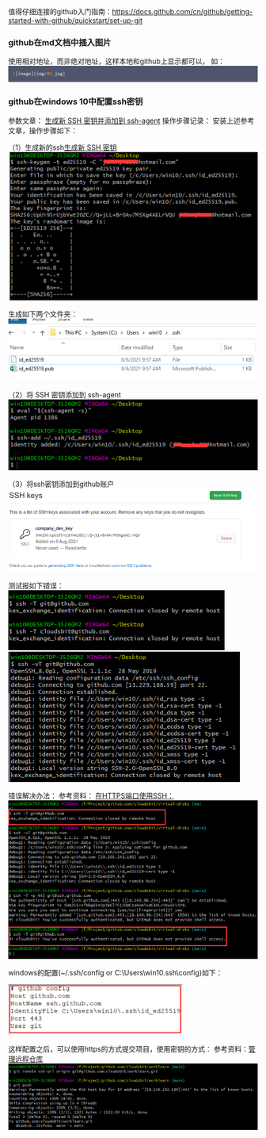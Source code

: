 值得仔细连接的github入门指南：https://docs.github.com/cn/github/getting-started-with-github/quickstart/set-up-git



### github在md文档中插入图片

使用相对地址，而非绝对地址，这样本地和github上显示都可以， 如：![image-20210825101954326](images/image-20210825101954326.png)



### github在windows 10中配置ssh密钥

参数文章： [生成新 SSH 密钥并添加到 ssh-agent](https://docs.github.com/cn/github/authenticating-to-github/connecting-to-github-with-ssh/generating-a-new-ssh-key-and-adding-it-to-the-ssh-agent)
操作步骤记录：
安装上述参考文章，操作步骤如下：

（1）生成新的ssh[生成新 SSH 密钥](https://docs.github.com/cn/github/authenticating-to-github/connecting-to-github-with-ssh/generating-a-new-ssh-key-and-adding-it-to-the-ssh-agent#generating-a-new-ssh-key)
![image-20210806100049966](images/image-20210806100049966.png)

生成如下两个文件夹：
![image-20210806100126584](images/image-20210806100126584.png)

（2）将 SSH 密钥添加到 ssh-agent
![image-20210806100534813](images/image-20210806100534813.png)

（3）将ssh密钥添加到github账户
<img src="images/image-20210806101052809.png" alt="image-20210806101052809" style="zoom:67%;" />

测试报如下错误：
![image-20210806102003422](images/image-20210806102003422.png)
![image-20210806103304727](images/image-20210806103304727.png)

错误解决办法：
参考资料： [在HTTPS端口使用SSH：](https://docs.github.com/cn/github/authenticating-to-github/troubleshooting-ssh/using-ssh-over-the-https-port)
![image-20210806112244712](images/image-20210806112244712.png)

windows的配置(~/.ssh/config or C:\Users\win10\.ssh\config)如下：

<img src="images/image-20210806113137876.png" alt="image-20210806113137876" style="zoom: 80%;" style="float:left" />



这样配置之后，可以使用https的方式提交项目，使用密钥的方式：
参考资料：[管理远程仓库](https://docs.github.com/cn/github/getting-started-with-github/getting-started-with-git/managing-remote-repositories)
![image-20210806113029700](images/image-20210806113029700.png)

